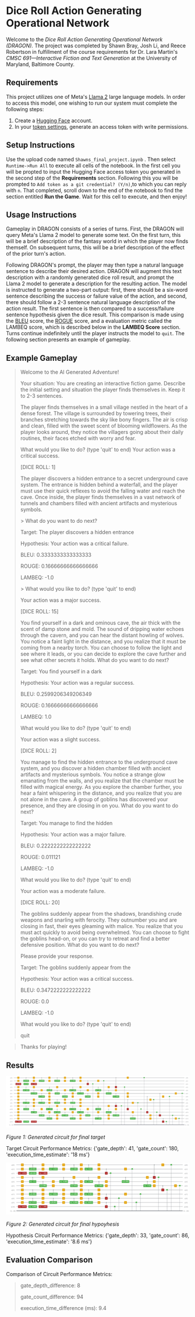 # Dice Roll Action Generating Operational Network

Welcome to the _Dice Roll Action Generating Operational Network (DRAGON)._
The project was completed by Shawn Bray, Josh Li, and Reece Robertson in fulfillment of the course requirements for Dr. Lara Martin's _CMSC 691—Interactive Fiction and Text Generation_ at the University of Maryland, Baltimore County.

## Requirements

This project utilizes one of Meta's [Llama 2](https://huggingface.co/meta-llama/Llama-2-7b-chat-hf) large language models.
In order to access this model, one wishing to run our system must complete the following steps:
1. Create a [Hugging Face](https://huggingface.co/) account.
2. In your [token settings](https://huggingface.co/settings/tokens), generate an access token with write permissions. 

## Setup Instructions
Use the upload code named `Shawns_final_project.ipynb` .
Then select `Runtime->Run All` to execute all cells of the notebook.
In the first cell you will be propted to input the Hugging Face access token you generated in the second step of the **Requirements** section.
Following this you will be prompted to `Add token as a git credential? (Y/n)`,to which you can reply with `n`.
That completed, scroll down to the end of the notebook to find the section entitled **Run the Game**.
Wait for this cell to execute, and then enjoy!

## Usage Instructions
Gameplay in DRAGON consists of a series of turns.
First, the DRAGON will query Meta's Llama 2 model to generate some text.
On the first turn, this will be a brief description of the fantasy world in which the player now finds themself.
On subsequent turns, this will be a brief description of the effect of the prior turn's action.

Following DRAGON's prompt, the player may then type a natural language sentence to describe their desired action.
DRAGON will augment this text description with a randomly generated dice roll result, and prompt the Llama 2 model to generate a description for the resulting action.
The model is instructed to generate a two-part output: first, there should be a six-word sentence describing the success or failure value of the action, and second, there should follow a 2-3 sentence natural language description of the action result.
The first sentence is then compared to a success/failure sentence hypothesis given the dice result.
This comparison is made using the [BLEU](https://www.nltk.org/api/nltk.translate.bleu_score.html) score, the [ROGUE](https://pypi.org/project/rouge-score/) score, and a evaluation metric called the LAMBEQ score, which is described below in the **LAMBEQ Score** section.
Turns continue indefinitely until the player instructs the model to `quit`.
The following section presents an example of gameplay.

## Example Gameplay

> Welcome to the AI Generated Adventure!
>
> Your situation: You are creating an interactive fiction game. Describe the initial setting and situation the player finds themselves in. Keep it to 2-3 sentences.
>
> The player finds themselves in a small village nestled in the heart of a dense forest. The village is surrounded by towering trees, their branches stretching towards the sky like bony fingers. The air is crisp and clean, filled with the sweet scent of blooming wildflowers. As the player looks around, they notice the villagers going about their daily routines, their faces etched with worry and fear.
>
> What would you like to do? (type 'quit' to end)
> Your action was a critical success.
>
> [DICE ROLL: 1]
>
> The player discovers a hidden entrance to a secret underground cave system. The entrance is hidden behind a waterfall, and the player must use their quick reflexes to avoid the falling water and reach the cave. Once inside, the player finds themselves in a vast network of tunnels and chambers filled with ancient artifacts and mysterious symbols.
>
> \> What do you want to do next?
> 
> Target:		 The player discovers a hidden entrance
> 
> Hypothesis:	 Your action was a critical failure.
> 
> BLEU:		 0.3333333333333333
> 
> ROUGE:		 0.16666666666666666
> 
> LAMBEQ:		 -1.0
>
> \> What would you like to do? (type 'quit' to end)
> 
> Your action was a major success.
>
> [DICE ROLL: 15]
>
> You find yourself in a dark and ominous cave, the air thick with the scent of damp stone and mold. The sound of dripping water echoes through the cavern, and you can hear the distant howling of wolves. You notice a faint light in the distance, and you realize that it must be coming from a nearby torch. You can choose to follow the light and see where it leads, or you can decide to explore the cave further and see what other secrets it holds. What do you want to do next?
> 
> Target:		 You find yourself in a dark
> 
> Hypothesis:	 Your action was a regular success.
> 
> BLEU:		 0.2599206349206349
> 
> ROUGE:		 0.16666666666666666
> 
> LAMBEQ:		 1.0
>
> What would you like to do? (type 'quit' to end)
> 
> Your action was a slight success.
>
> [DICE ROLL: 2]
>
> You manage to find the hidden entrance to the underground cave system, and you discover a hidden chamber filled with ancient artifacts and mysterious symbols. You notice a strange glow emanating from the walls, and you realize that the chamber must be filled with magical energy. As you explore the chamber further, you hear a faint whispering in the distance, and you realize that you are not alone in the cave. A group of goblins has discovered your presence, and they are closing in on you. What do you want to do next?
> 
> Target:		 You manage to find the hidden
> 
> Hypothesis:	 Your action was a major failure.
> 
> BLEU:		 0.2222222222222222
> 
> ROUGE:		 0.011121
> 
> LAMBEQ:		 -1.0
>
>What would you like to do? (type 'quit' to end)
>
> Your action was a moderate failure.
>
> [DICE ROLL: 20]
>
> The goblins suddenly appear from the shadows, brandishing crude weapons and snarling with ferocity. They outnumber you and are closing in fast, their eyes gleaming with malice. You realize that you must act quickly to avoid being overwhelmed. You can choose to fight the goblins head-on, or you can try to retreat and find a better defensive position. What do you want to do next?
>
> Please provide your response.
> 
> Target:		 The goblins suddenly appear from the
> 
> Hypothesis:	 Your action was a critical success.
> 
> BLEU:		 0.3472222222222222
> 
> ROUGE:		 0.0
> 
> LAMBEQ:		 -1.0
>
> What would you like to do? (type 'quit' to end)
> 
> quit

> Thanks for playing!
>
>

## Results
![Target](pics/circuit1.png)

*Figure 1: Generated circuit for final target*

Target Circuit Performance Metrics: {'gate_depth': 41, 'gate_count': 180, 'execution_time_estimate': '18 ms'}
>
>

![Hypothesis](pics/circuit2.png)

*Figure 2: Generated circuit for final hypoyhesis*

Hypothesis Circuit Performance Metrics: {'gate_depth': 33, 'gate_count': 86, 'execution_time_estimate': '8.6 ms'}
>

## Evaluation Comparison

Comparison of Circuit Performance Metrics:
> 
> gate_depth_difference: 8
> 
> gate_count_difference: 94
> 
> execution_time_difference (ms): 9.4
> 

